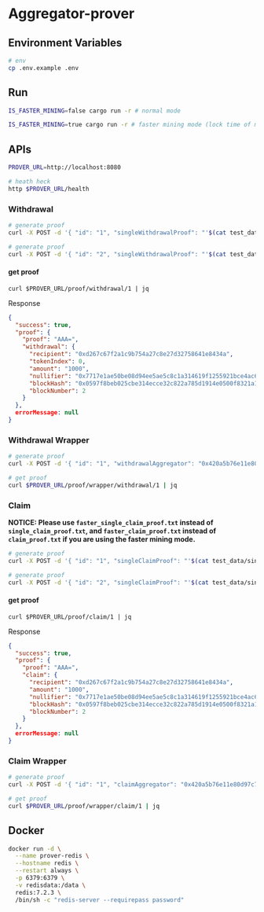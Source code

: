 # Aggregator-prover

## Environment Variables

```sh
# env
cp .env.example .env
```

## Run

```sh
IS_FASTER_MINING=false cargo run -r # normal mode
```

```sh
IS_FASTER_MINING=true cargo run -r # faster mining mode (lock time of mining is shortened)
```

## APIs

```sh
PROVER_URL=http://localhost:8080

# heath heck
http $PROVER_URL/health 
```

### Withdrawal

```sh
# generate proof
curl -X POST -d '{ "id": "1", "singleWithdrawalProof": "'$(cat test_data/single_withdrawal_proof.txt)'", "prevWithdrawalProof": null }' -H "Content-Type: application/json" $PROVER_URL/proof/withdrawal | jq

# generate proof
curl -X POST -d '{ "id": "2", "singleWithdrawalProof": "'$(cat test_data/single_withdrawal_proof.txt)'", "prevWithdrawalProof": "'$(cat test_data/withdrawal_proof.txt)'" }' -H "Content-Type: application/json" $PROVER_URL/proof/withdrawal | jq
```

#### get proof

```
curl $PROVER_URL/proof/withdrawal/1 | jq
```

Response

```json
{
  "success": true,
  "proof": {
    "proof": "AAA=",
    "withdrawal": {
      "recipient": "0xd267c67f2a1c9b754a27c8e27d32758641e8434a",
      "tokenIndex": 0,
      "amount": "1000",
      "nullifier": "0x7717e1ae50be08d94ee5ae5c8c1a314619f1255921bce4ac642ba4f4d97dfe67",
      "blockHash": "0x0597f8beb025cbe314ecce32c822a785d1914e0500f8321a1594b0833e54b0c2",
      "blockNumber": 2
    }
  },
  errorMessage: null
}
```

### Withdrawal Wrapper

```sh
# generate proof
curl -X POST -d '{ "id": "1", "withdrawalAggregator": "0x420a5b76e11e80d97c7eb3a0b16ac7b70672b8c2", "withdrawalProof": "'$(cat test_data/withdrawal_proof.txt)'" }' -H "Content-Type: application/json" $PROVER_URL/proof/wrapper/withdrawal | jq

# get proof
curl $PROVER_URL/proof/wrapper/withdrawal/1 | jq
```

### Claim

**NOTICE: Please use `faster_single_claim_proof.txt` instead of `single_claim_proof.txt`, and `faster_claim_proof.txt` instead of `claim_proof.txt` if you are using the faster mining mode.**

```sh
# generate proof
curl -X POST -d '{ "id": "1", "singleClaimProof": "'$(cat test_data/single_claim_proof.txt)'", "prevClaimProof": null }' -H "Content-Type: application/json" $PROVER_URL/proof/claim | jq

# generate proof
curl -X POST -d '{ "id": "2", "singleClaimProof": "'$(cat test_data/single_claim_proof.txt)'", "prevClaimProof": "'$(cat test_data/claim_proof.txt)'" }' -H "Content-Type: application/json" $PROVER_URL/proof/claim | jq
```

#### get proof

```
curl $PROVER_URL/proof/claim/1 | jq
```

Response

```json
{
  "success": true,
  "proof": {
    "proof": "AAA=",
    "claim": {
      "recipient": "0xd267c67f2a1c9b754a27c8e27d32758641e8434a",
      "amount": "1000",
      "nullifier": "0x7717e1ae50be08d94ee5ae5c8c1a314619f1255921bce4ac642ba4f4d97dfe67",
      "blockHash": "0x0597f8beb025cbe314ecce32c822a785d1914e0500f8321a1594b0833e54b0c2",
      "blockNumber": 2
    }
  },
  errorMessage: null
}
```

### Claim Wrapper

```sh
# generate proof
curl -X POST -d '{ "id": "1", "claimAggregator": "0x420a5b76e11e80d97c7eb3a0b16ac7b70672b8c2", "claimProof": "'$(cat test_data/claim_proof.txt)'" }' -H "Content-Type: application/json" $PROVER_URL/proof/wrapper/claim | jq

# get proof
curl $PROVER_URL/proof/wrapper/claim/1 | jq
```

## Docker

```sh
docker run -d \
  --name prover-redis \
  --hostname redis \
  --restart always \
  -p 6379:6379 \
  -v redisdata:/data \
  redis:7.2.3 \
  /bin/sh -c "redis-server --requirepass password"
```